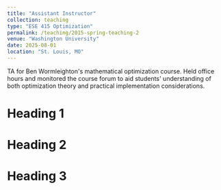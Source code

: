 ```yaml
---
title: "Assistant Instructor"
collection: teaching
type: "ESE 415 Optimization"
permalink: /teaching/2015-spring-teaching-2
venue: "Washington University"
date: 2025-08-01
location: "St. Louis, MO"
---
```


TA for Ben Wormleighton's mathematical optimization course. Held office hours and monitored the course forum to aid students' understanding of both optimization theory and practical implementation considerations.

Heading 1
======

Heading 2
======

Heading 3
======
